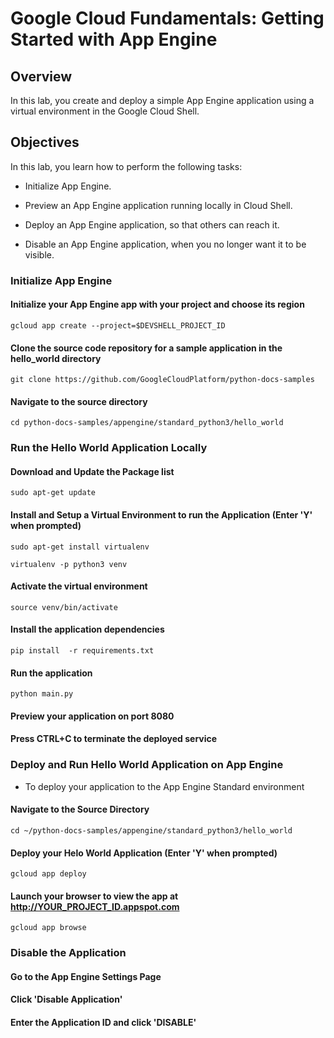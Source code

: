 # Google Cloud Fundamentals: Getting Started with App Engine

## Overview
	
 In this lab, you create and deploy a simple App Engine application using a virtual environment in the Google Cloud Shell.

## Objectives

 In this lab, you learn how to perform the following tasks:

 - Initialize App Engine.

 - Preview an App Engine application running locally in Cloud Shell.

 - Deploy an App Engine application, so that others can reach it.

 - Disable an App Engine application, when you no longer want it to be visible.
 

### Initialize App Engine

#### Initialize your App Engine app with your project and choose its region
	
	gcloud app create --project=$DEVSHELL_PROJECT_ID
	
#### Clone the source code repository for a sample application in the hello_world directory

	git clone https://github.com/GoogleCloudPlatform/python-docs-samples
	
#### Navigate to the source directory

	cd python-docs-samples/appengine/standard_python3/hello_world
	

### Run the Hello World Application Locally

#### Download and Update the Package list

	sudo apt-get update
	
#### Install and Setup a Virtual Environment to run the Application (Enter 'Y' when prompted)
	
	sudo apt-get install virtualenv
	
	virtualenv -p python3 venv
	
#### Activate the virtual environment

	source venv/bin/activate
	
#### Install the application dependencies

	pip install  -r requirements.txt
	
#### Run the application

	python main.py
	
#### Preview your application on port 8080

#### Press CTRL+C to terminate the deployed service


### Deploy and Run Hello World Application on App Engine

- To deploy your application to the App Engine Standard environment

#### Navigate to the Source Directory

	cd ~/python-docs-samples/appengine/standard_python3/hello_world
	
#### Deploy your Helo World Application (Enter 'Y' when prompted)
	
	gcloud app deploy
	
#### Launch your browser to view the app at http://YOUR_PROJECT_ID.appspot.com

	gcloud app browse
	

### Disable the Application

#### Go to the App Engine Settings Page

#### Click 'Disable Application'

#### Enter the Application ID and click 'DISABLE'